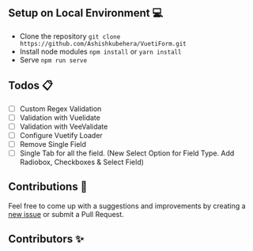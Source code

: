 
## Setup on Local Environment 💻
- Clone the repository `git clone https://github.com/Ashishkubehera/VuetiForm.git`<br />
- Install node modules `npm install` or `yarn install`<br />
- Serve `npm run serve`

## Todos 📋

 - [ ] Custom Regex Validation
 - [ ] Validation with Vuelidate
 - [ ] Validation with VeeValidate
 - [ ] Configure Vuetify Loader
 - [ ] Remove Single Field
 - [ ] Single Tab for all the field. (New Select Option for Field Type. Add Radiobox, Checkboxes & Select Field)
 
## Contributions 🙏
Feel free to come up with a suggestions and improvements by creating a [new issue](https://github.com/MuhaddiMu/VuetiForm/issues/new) or submit a Pull Request.

## Contributors ✨

